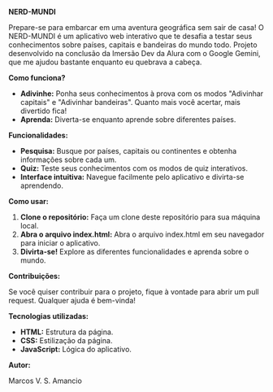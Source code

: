 **NERD-MUNDI**

Prepare-se para embarcar em uma aventura geográfica sem sair de casa! O NERD-MUNDI é um aplicativo web interativo que te desafia a testar seus conhecimentos sobre países, capitais e bandeiras do mundo todo.
Projeto desenvolvido na conclusão da Imersão Dev da Alura com o Google Gemini, que me ajudou bastante enquanto eu quebrava a cabeça.

**Como funciona?**

* **Adivinhe:** Ponha seus conhecimentos à prova com os modos "Adivinhar capitais" e "Adivinhar bandeiras". Quanto mais você acertar, mais divertido fica!
* **Aprenda:** Diverta-se enquanto aprende sobre diferentes países.

**Funcionalidades:**

* **Pesquisa:** Busque por países, capitais ou continentes e obtenha informações sobre cada um.
* **Quiz:** Teste seus conhecimentos com os modos de quiz interativos.
* **Interface intuitiva:** Navegue facilmente pelo aplicativo e divirta-se aprendendo.

**Como usar:**

1. **Clone o repositório:** Faça um clone deste repositório para sua máquina local.
2. **Abra o arquivo index.html:** Abra o arquivo index.html em seu navegador para iniciar o aplicativo.
3. **Divirta-se!** Explore as diferentes funcionalidades e aprenda sobre o mundo.

**Contribuições:**

Se você quiser contribuir para o projeto, fique à vontade para abrir um pull request. Qualquer ajuda é bem-vinda!

**Tecnologias utilizadas:**

* **HTML:** Estrutura da página.
* **CSS:** Estilização da página.
* **JavaScript:** Lógica do aplicativo.

**Autor:**

Marcos V. S. Amancio
